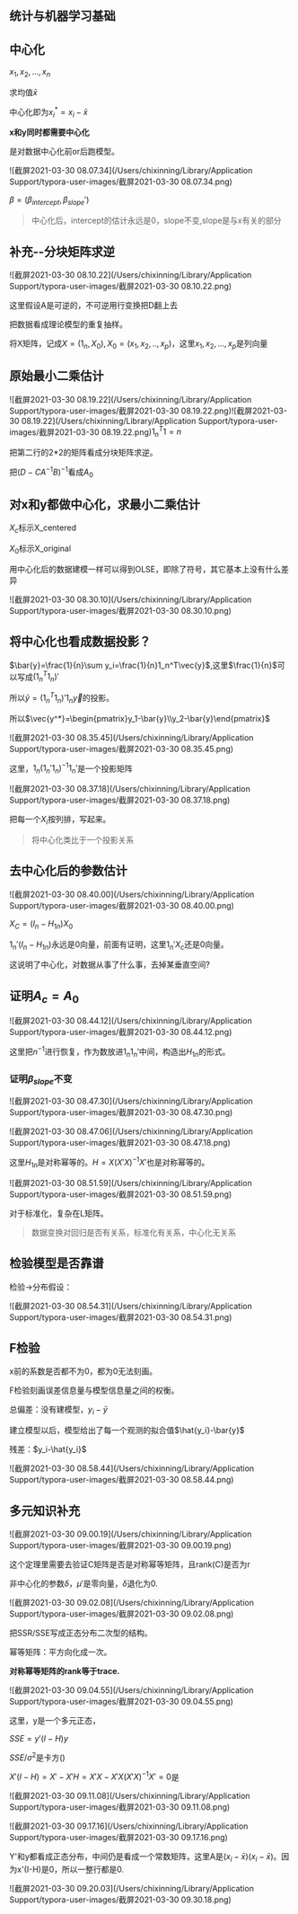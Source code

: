 ## 统计与机器学习基础

## 中心化

$x_1,x_2,...,x_n$

求均值$\bar{x}$

中心化即为$x_i^*=x_i-\bar{x}$

**x和y同时都需要中心化**

是对数据中心化前or后跑模型。

![截屏2021-03-30 08.07.34](/Users/chixinning/Library/Application Support/typora-user-images/截屏2021-03-30 08.07.34.png)

$\beta=(\beta_{intercept},\beta_{slope}')$

> 中心化后，intercept的估计永远是0，slope不变,slope是与x有关的部分

## 补充--分块矩阵求逆

![截屏2021-03-30 08.10.22](/Users/chixinning/Library/Application Support/typora-user-images/截屏2021-03-30 08.10.22.png)

这里假设A是可逆的，不可逆用行变换把D翻上去

把数据看成理论模型的重复抽样。

将X矩阵，记成$X=(1_n,X_0),X_0=(x_1,x_2,..,x_p)$，这里$x_1,x_2,...,x_p$是列向量

## 原始最小二乘估计

![截屏2021-03-30 08.19.22](/Users/chixinning/Library/Application Support/typora-user-images/截屏2021-03-30 08.19.22.png)![截屏2021-03-30 08.19.22](/Users/chixinning/Library/Application Support/typora-user-images/截屏2021-03-30 08.19.22.png)$1_n^T1=n$

把第二行的2*2的矩阵看成分块矩阵求逆。

把$(D-CA^{-1}B)^{-1}$看成$A_0$

## 对x和y都做中心化，求最小二乘估计

$X_c$标示X_centered

$X_0$标示X_original

用中心化后的数据建模一样可以得到OLSE，即除了符号，其它基本上没有什么差异

![截屏2021-03-30 08.30.10](/Users/chixinning/Library/Application Support/typora-user-images/截屏2021-03-30 08.30.10.png)

## 将中心化也看成数据投影？

$\bar{y}=\frac{1}{n}\sum y_i=\frac{1}{n}1_n^T\vec{y}$,这里$\frac{1}{n}$可以写成$(1_n^T1_n)'$

所以$\bar{y}=(1_n^T1_n)'1_n\vec{y}$的投影。

所以$\vec{y^*}=\begin{pmatrix}y_1-\bar{y}\\y_2-\bar{y}\end{pmatrix}$

![截屏2021-03-30 08.35.45](/Users/chixinning/Library/Application Support/typora-user-images/截屏2021-03-30 08.35.45.png)

这里，$1_n(1_n'1_n)^{-1}1_n'$是一个投影矩阵

![截屏2021-03-30 08.37.18](/Users/chixinning/Library/Application Support/typora-user-images/截屏2021-03-30 08.37.18.png)

把每一个$X_i$按列排，写起来。

> 将中心化类比于一个投影关系

## 去中心化后的参数估计

![截屏2021-03-30 08.40.00](/Users/chixinning/Library/Application Support/typora-user-images/截屏2021-03-30 08.40.00.png)

$X_C=(I_n-H_{1n})X_0$

$1_n'(I_n-H_{1n})$永远是0向量，前面有证明，这里$1_n'X_c$还是0向量。

这说明了中心化，对数据从事了什么事，去掉某垂直空间?

## 证明$A_c=A_0$

![截屏2021-03-30 08.44.12](/Users/chixinning/Library/Application Support/typora-user-images/截屏2021-03-30 08.44.12.png)

这里把$n^{-1}$进行恢复，作为数放进$1_n1_n'$中间，构造出$H_{1n}$的形式。

### 证明$\beta_{slope}$不变

![截屏2021-03-30 08.47.30](/Users/chixinning/Library/Application Support/typora-user-images/截屏2021-03-30 08.47.30.png)

![截屏2021-03-30 08.47.06](/Users/chixinning/Library/Application Support/typora-user-images/截屏2021-03-30 08.47.18.png)

这里$H_{1n}$是对称幂等的。$H=X(X'X)^{-1}X'$也是对称幂等的。

![截屏2021-03-30 08.51.59](/Users/chixinning/Library/Application Support/typora-user-images/截屏2021-03-30 08.51.59.png)

对于标准化，复杂在L矩阵。

> 数据变换对回归是否有关系，标准化有关系，中心化无关系

## 检验模型是否靠谱

检验->分布假设：

![截屏2021-03-30 08.54.31](/Users/chixinning/Library/Application Support/typora-user-images/截屏2021-03-30 08.54.31.png)

## F检验

x前的系数是否都不为0，都为0无法刻画。

F检验刻画误差信息量与模型信息量之间的权衡。

总偏差：没有建模型，$y_i-\bar{y}$

建立模型以后，模型给出了每一个观测的拟合值$\hat{y_i}-\bar{y}$

残差：$y_i-\hat{y_i}$

![截屏2021-03-30 08.58.44](/Users/chixinning/Library/Application Support/typora-user-images/截屏2021-03-30 08.58.44.png)

## 多元知识补充

![截屏2021-03-30 09.00.19](/Users/chixinning/Library/Application Support/typora-user-images/截屏2021-03-30 09.00.19.png)

这个定理里需要去验证C矩阵是否是对称幂等矩阵，且rank(C)是否为r

非中心化的参数$\delta$，$\mu'$是零向量，$\delta$退化为0.

![截屏2021-03-30 09.02.08](/Users/chixinning/Library/Application Support/typora-user-images/截屏2021-03-30 09.02.08.png)

把SSR/SSE写成正态分布二次型的结构。

 幂等矩阵：平方向化成一次。

**对称幂等矩阵的rank等于trace.**

![截屏2021-03-30 09.04.55](/Users/chixinning/Library/Application Support/typora-user-images/截屏2021-03-30 09.04.55.png)

这里，y是一个多元正态，

$SSE=y'(I-H)y$

$SSE/\sigma^2$是卡方()

$X'(I-H)=X'-X'H=X'X-X'X(X'X)^{-1}X'=0$是

![截屏2021-03-30 09.11.08](/Users/chixinning/Library/Application Support/typora-user-images/截屏2021-03-30 09.11.08.png)



![截屏2021-03-30 09.17.16](/Users/chixinning/Library/Application Support/typora-user-images/截屏2021-03-30 09.17.16.png)

Y'和y都看成正态分布，中间仍是看成一个常数矩阵，这里A是$(x_i-\bar{x})(x_i-\bar{x})$。因为x'(I-H)是0，所以一整行都是0.

![截屏2021-03-30 09.20.03](/Users/chixinning/Library/Application Support/typora-user-images/截屏2021-03-30 09.30.18.png)

